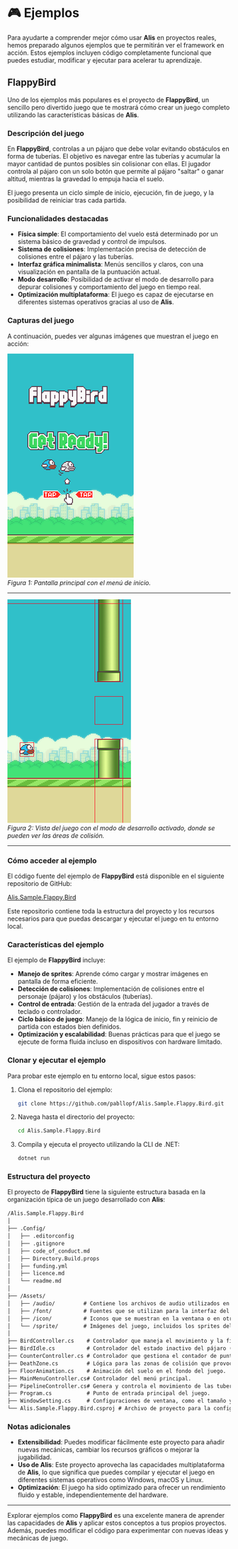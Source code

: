 # 🎮 Ejemplos

Para ayudarte a comprender mejor cómo usar **Alis** en proyectos reales, hemos preparado algunos ejemplos que te permitirán ver el framework en acción. Estos ejemplos incluyen código completamente funcional que puedes estudiar, modificar y ejecutar para acelerar tu aprendizaje.

## FlappyBird

Uno de los ejemplos más populares es el proyecto de **FlappyBird**, un sencillo pero divertido juego que te mostrará cómo crear un juego completo utilizando las características básicas de **Alis**.

### Descripción del juego

En **FlappyBird**, controlas a un pájaro que debe volar evitando obstáculos en forma de tuberías. El objetivo es navegar entre las tuberías y acumular la mayor cantidad de puntos posibles sin colisionar con ellas. El jugador controla al pájaro con un solo botón que permite al pájaro "saltar" o ganar altitud, mientras la gravedad lo empuja hacia el suelo.

El juego presenta un ciclo simple de inicio, ejecución, fin de juego, y la posibilidad de reiniciar tras cada partida.

### Funcionalidades destacadas

- **Física simple**: El comportamiento del vuelo está determinado por un sistema básico de gravedad y control de impulsos.
- **Sistema de colisiones**: Implementación precisa de detección de colisiones entre el pájaro y las tuberías.
- **Interfaz gráfica minimalista**: Menús sencillos y claros, con una visualización en pantalla de la puntuación actual.
- **Modo desarrollo**: Posibilidad de activar el modo de desarrollo para depurar colisiones y comportamiento del juego en tiempo real.
- **Optimización multiplataforma**: El juego es capaz de ejecutarse en diferentes sistemas operativos gracias al uso de **Alis**.

### Capturas del juego

A continuación, puedes ver algunas imágenes que muestran el juego en acción:

![Captura de pantalla 1](https://raw.githubusercontent.com/pabllopf/Alis.Sample.Flappy.Bird/master/docs/screenshots/Menu_FlappyBird.png)  
*Figura 1: Pantalla principal con el menú de inicio.*

---

![Captura de pantalla 2](https://raw.githubusercontent.com/pabllopf/Alis.Sample.Flappy.Bird/master/docs/screenshots/Game_FlappyBird.png)  
*Figura 2: Vista del juego con el modo de desarrollo activado, donde se pueden ver las áreas de colisión.*

---

### Cómo acceder al ejemplo

El código fuente del ejemplo de **FlappyBird** está disponible en el siguiente repositorio de GitHub:

[Alis.Sample.Flappy.Bird](https://github.com/pabllopf/Alis.Sample.Flappy.Bird)

Este repositorio contiene toda la estructura del proyecto y los recursos necesarios para que puedas descargar y ejecutar el juego en tu entorno local.

### Características del ejemplo

El ejemplo de **FlappyBird** incluye:

- **Manejo de sprites**: Aprende cómo cargar y mostrar imágenes en pantalla de forma eficiente.
- **Detección de colisiones**: Implementación de colisiones entre el personaje (pájaro) y los obstáculos (tuberías).
- **Control de entrada**: Gestión de la entrada del jugador a través de teclado o controlador.
- **Ciclo básico de juego**: Manejo de la lógica de inicio, fin y reinicio de partida con estados bien definidos.
- **Optimización y escalabilidad**: Buenas prácticas para que el juego se ejecute de forma fluida incluso en dispositivos con hardware limitado.

### Clonar y ejecutar el ejemplo

Para probar este ejemplo en tu entorno local, sigue estos pasos:

1. Clona el repositorio del ejemplo:

    ```bash
    git clone https://github.com/pabllopf/Alis.Sample.Flappy.Bird.git
    ```

2. Navega hasta el directorio del proyecto:

    ```bash
    cd Alis.Sample.Flappy.Bird
    ```

3. Compila y ejecuta el proyecto utilizando la CLI de .NET:

    ```bash
    dotnet run
    ```

### Estructura del proyecto

El proyecto de **FlappyBird** tiene la siguiente estructura basada en la organización típica de un juego desarrollado con **Alis**:


```markdown
/Alis.Sample.Flappy.Bird
│
├── .Config/
│   ├── .editorconfig
│   ├── .gitignore
│   ├── code_of_conduct.md
│   ├── Directory.Build.props
│   ├── funding.yml
│   ├── licence.md
│   └── readme.md
│
├── /Assets/
│   ├── /audio/         # Contiene los archivos de audio utilizados en el juego.
│   ├── /font/          # Fuentes que se utilizan para la interfaz del juego.
│   ├── /icon/          # Iconos que se muestran en la ventana o en otros elementos.
│   └── /sprite/        # Imágenes del juego, incluidos los sprites del pájaro y tuberías.
│
├── BirdController.cs    # Controlador que maneja el movimiento y la física del pájaro.
├── BirdIdle.cs          # Controlador del estado inactivo del pájaro (cuando no está volando).
├── CounterController.cs # Controlador que gestiona el contador de puntuación.
├── DeathZone.cs         # Lógica para las zonas de colisión que provocan la muerte del jugador.
├── FloorAnimation.cs    # Animación del suelo en el fondo del juego.
├── MainMenuController.cs# Controlador del menú principal.
├── PipelineController.cs# Genera y controla el movimiento de las tuberías.
├── Program.cs           # Punto de entrada principal del juego.
├── WindowSetting.cs     # Configuraciones de ventana, como el tamaño y las propiedades visuales.
└── Alis.Sample.Flappy.Bird.csproj # Archivo de proyecto para la configuración de .NET.

```


### Notas adicionales

- **Extensibilidad**: Puedes modificar fácilmente este proyecto para añadir nuevas mecánicas, cambiar los recursos gráficos o mejorar la jugabilidad.
- **Uso de Alis**: Este proyecto aprovecha las capacidades multiplataforma de **Alis**, lo que significa que puedes compilar y ejecutar el juego en diferentes sistemas operativos como Windows, macOS y Linux.
- **Optimización**: El juego ha sido optimizado para ofrecer un rendimiento fluido y estable, independientemente del hardware.

---

Explorar ejemplos como **FlappyBird** es una excelente manera de aprender las capacidades de **Alis** y aplicar estos conceptos a tus propios proyectos. Además, puedes modificar el código para experimentar con nuevas ideas y mecánicas de juego.
